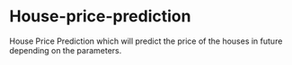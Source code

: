 # House-price-prediction
 House Price Prediction which will predict the price of the houses in future depending on the parameters.
